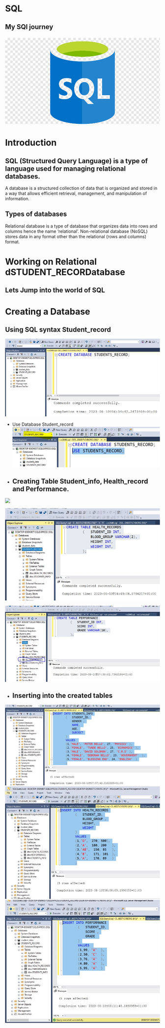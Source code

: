 # SQL
## My SQl journey
### ![](png-transparent-microsoft-azure-sql-database-microsoft-sql-server-cloud-computing-text-trademark-logo.png)
# Introduction
## SQL (Structured Query Language) is a type of language used for managing relational databases.

A database is a structured collection of data that is organized and stored in a way that allows efficient retrieval, management, and manipulation of information.

## Types of databases
Relational database is a type of database that organizes data into rows and columns hence the name ‘relational’.
Non-relational database (NoSQL) stores data in any format other than the relational (rows and columns) format. 

# Working on Relational dSTUDENT_RECORDatabase
## Lets Jump into the world of SQL
# Creating a Database
## Using SQL syntax Student_record
![](CREATE_DATABASE.JPG)

- Use Database Student_record
 ![](USE_DATABASE.JPG)


- ## Creating Table Student_info, Health_record and Performance.

 ![](CREATE_TABLE_STUDENT_RECORD.JPG)

 ![](CREATE_TABLE_HEALTH_RECORD.JPG)

 ![](CREATE_TABLE_PERFORMANCE.JPG)


 - ## Inserting into the created tables
![](INSERT_INTO_STUDENT_INFO.JPG)
![](INSERT_INTO_HEALTH_RECORD.JPG)
![](INSERT_INTO_PERFORMANCE.JPG)
